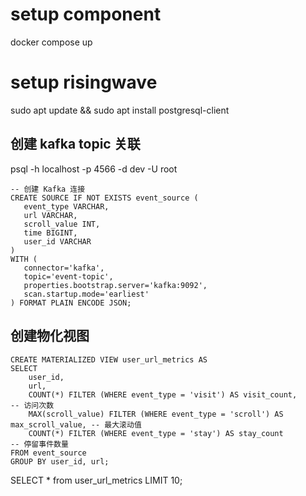 # setup component

docker compose up 

# setup risingwave

sudo apt update && sudo apt install postgresql-client

## 创建 kafka topic 关联

psql -h localhost -p 4566 -d dev -U root

```
-- 创建 Kafka 连接
CREATE SOURCE IF NOT EXISTS event_source (
   event_type VARCHAR,
   url VARCHAR,
   scroll_value INT,
   time BIGINT,
   user_id VARCHAR
)
WITH (
   connector='kafka',
   topic='event-topic',
   properties.bootstrap.server='kafka:9092',
   scan.startup.mode='earliest'
) FORMAT PLAIN ENCODE JSON;
```

## 创建物化视图
```
CREATE MATERIALIZED VIEW user_url_metrics AS
SELECT
    user_id,
    url,
    COUNT(*) FILTER (WHERE event_type = 'visit') AS visit_count,      -- 访问次数
    MAX(scroll_value) FILTER (WHERE event_type = 'scroll') AS max_scroll_value, -- 最大滚动值
    COUNT(*) FILTER (WHERE event_type = 'stay') AS stay_count         -- 停留事件数量
FROM event_source
GROUP BY user_id, url;
```

SELECT * from user_url_metrics LIMIT 10;